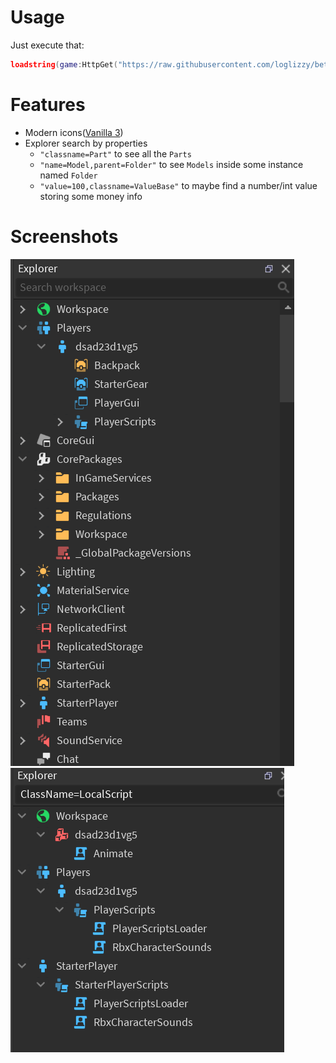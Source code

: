 # Usage
Just execute that:
```lua
loadstring(game:HttpGet("https://raw.githubusercontent.com/loglizzy/better-dex/refs/heads/main/dex.luau"))()
```

# Features
* Modern icons([Vanilla 3](https://elttob.itch.io/vanilla-3-for-roblox-studio?download))
* Explorer search by properties
  * `"classname=Part"` to see all the `Parts`
  * `"name=Model,parent=Folder"` to see `Models` inside some instance named `Folder`
  * `"value=100,classname=ValueBase"` to maybe find a number/int value storing some money info

# Screenshots
![screenshot](github/explorer.png)
![screenshot](github/property-search.png)
